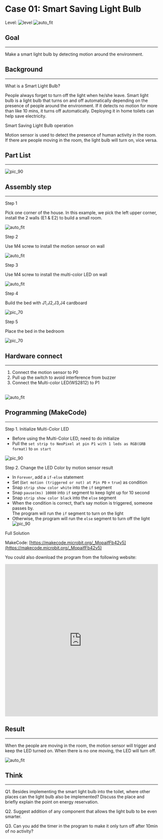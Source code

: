 # Case 01: Smart Saving Light Bulb

Level: ![level](images/level1.png)
![auto_fit](images/Case1/intro.png)<P>


## Goal
<HR>
Make a smart light bulb by detecting motion around the environment.<P>

## Background
<HR>
<span id="subtitle">What is a Smart Light Bulb?</span><P>

People always forget to turn off the light when he/she leave. Smart light bulb is a light bulb that turns on and off automatically depending on the presence of people around the environment.  If it detects no motion for more than like 10 mins, it turns off automatically. Deploying it in home toilets can help save electricity. <P>

<span id="subtitle">Smart Saving Light Bulb operation</span><P>

Motion sensor is used to detect the presence of human activity in the room. If there are people moving in the room, the light bulb will turn on, vice versa.<BR>

## Part List
<HR>

![pic_90](images/Case1/Case1_parts.png)<P>


## Assembly step
<HR>

<span id="subtitle">Step 1</span><BR><P>
 Pick one corner of the house. In this example, we pick the left upper corner, install the 2 walls (E1 & E2) to build a small room.<BR><P>
![auto_fit](images/Case1/Case1_ass1.png)<P>
<span id="subtitle">Step 2</span><BR><P>
Use M4 screw to install the motion sensor on wall<BR><P>
![auto_fit](images/Case1/Case1_ass2.png)<P>
<span id="subtitle">Step 3</span><BR><P>
Use M4 screw to install the multi-color LED on wall<BR><P>
![auto_fit](images/Case1/Case1_ass3.png)<P>
<span id="subtitle">Step 4</span><BR><P>
Build the bed with J1,J2,J3,J4 cardboard<BR><P>
![pic_70](images/Case1/Case1_ass4.png)<P>
<span id="subtitle">Step 5</span><BR><P>
Place the bed in the bedroom<BR><P>
![pic_70](images/Case1/Case1_ass5.png)<P>




## Hardware connect
<HR>

1. Connect the motion sensor to P0<BR>
2. Pull up the switch to avoid interference from buzzer<BR>
3. Connect the Multi-color LED(WS2812) to P1<BR>

<BR>![auto_fit](images/Case1/Case1_hardware.png)
<P>

## Programming (MakeCode)
<HR>

<span id="subtitle">Step 1. Initialize Multi-Color LED</span><BR><P>
* Before using the Multi-Color LED, need to do initialize
* Pull the `set strip to NeoPixel at pin P1 with 1 leds as RGB(GRB format)` to `on start`

![pic_90](images/Case1/Case1_p1.png)<P>

<span id="subtitle">Step 2. Change the LED Color by motion sensor result</span><BR><P> 
* In `Forever`, add a `if-else` statement
* Set (`Get motion (triggered or not) at Pin P0` = `true`) as condition
* Snap `strip show color white` into the `if` segment
* Snap `pause(ms) 10000` into `if` segment to keep light up for 10 second
* Snap `strip show color black` into the `else` segment
* When the condition is correct, that’s say motion is triggered, someone passes by.<BR>The program will run the `if` segment to turn on the light
* Otherwise, the program will run the `else` segment to turn off the light
![pic_90](images/Case1/Case1_p2.png)<P>

<span id="subtitle">Full Solution<BR><P>
MakeCode: [https://makecode.microbit.org/_MopaifFb42v5](https://makecode.microbit.org/_MopaifFb42v5)<BR><P>
You could also download the program from the following website:<BR>
<iframe src="https://makecode.microbit.org/#pub:_MopaifFb42v5" width="100%" height="500" frameborder="0"></iframe>

<P>

## Result
<HR>

When the people are moving in the room, the motion sensor will trigger and keep the LED turned on. When there is no one moving, the LED will turn off.<BR><P>
![auto_fit](images/Case1/Case1_result.gif)<P>

## Think
<HR> 

Q1. Besides implementing the smart light bulb into the toilet, where other places can the light bulb also be implemented? Discuss the place and briefly explain the point on energy reservation.<BR><P>
Q2. Suggest addition of any component that allows the light bulb to be even smarter.
<BR><P>
Q3. Can you add the timer in the program to make it only turn off after 10min of no activity? <BR><P>